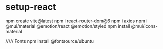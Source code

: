 # setup-react

npm create vite@latest 
npm i react-router-dom@6
npm i axios
npm i @mui/material @emotion/react @emotion/styled
npm install @mui/icons-material

///// Fonts
npm install @fontsource/ubuntu
